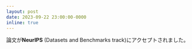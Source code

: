 ```yaml
---
layout: post
date: 2023-09-22 23:00:00-0000
inline: true
---
```


論文が**NeurIPS** (Datasets and Benchmarks track)にアクセプトされました。
